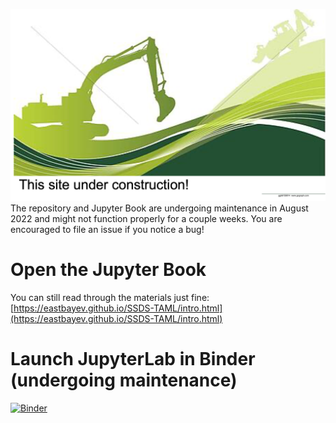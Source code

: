 ![](winter2022/img/const.png)
The repository and Jupyter Book are undergoing maintenance in August 2022 and might not function properly for a couple weeks. You are encouraged to file an issue if you notice a bug! 

# Open the Jupyter Book
You can still read through the materials just fine: 
[https://eastbayev.github.io/SSDS-TAML/intro.html](https://eastbayev.github.io/SSDS-TAML/intro.html)

# Launch JupyterLab in Binder (undergoing maintenance)

[![Binder](https://mybinder.org/badge_logo.svg)](https://mybinder.org/v2/gh/EastBayEv/SSDS-TAML/HEAD)
